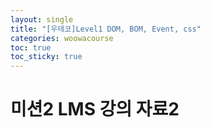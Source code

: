 ```yaml
---
layout: single
title: "[우테코]Level1 DOM, BOM, Event, css"
categories: woowacourse
toc: true
toc_sticky: true
---
```


# 미션2 LMS 강의 자료2
